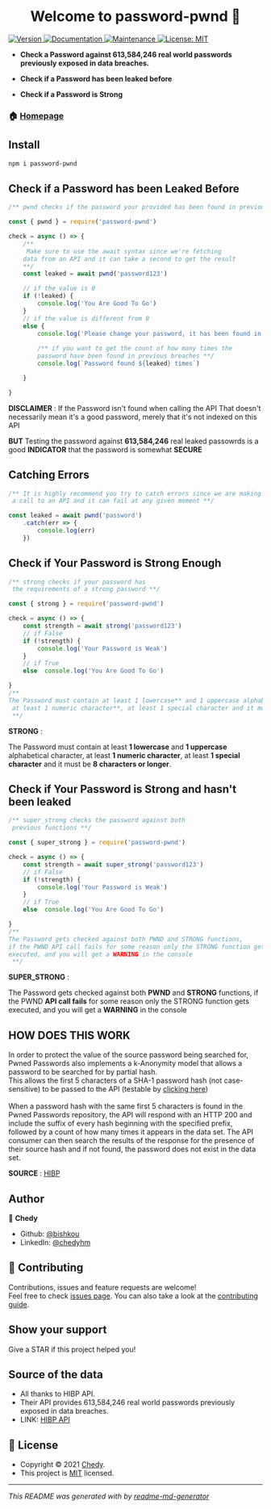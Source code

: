 <h1 align="center">Welcome to password-pwnd 👋</h1>
<p>
  <a href="https://www.npmjs.com/package/password-pwnd" target="_blank">
    <img alt="Version" src="https://img.shields.io/npm/v/password-pwnd.svg">
  </a>
  <a href="https://github.com/bishkou/password-checker#readme" target="_blank">
    <img alt="Documentation" src="https://img.shields.io/badge/documentation-yes-brightgreen.svg" />
  </a>
  <a href="https://github.com/bishkou/password-checker/graphs/commit-activity" target="_blank">
    <img alt="Maintenance" src="https://img.shields.io/badge/Maintained%3F-yes-green.svg" />
  </a>
  <a href="https://github.com/bishkou/password-checker/blob/master/LICENSE" target="_blank">
    <img alt="License: MIT" src="https://img.shields.io/github/license/bishkou/password-pwnd" />
  </a>
</p>

* **Check a Password against 613,584,246 real world passwords previously exposed in data breaches.**

* **Check if a Password has been leaked before**
* **Check if a Password is Strong**


### 🏠 [Homepage](https://github.com/bishkou/password-checker)

## Install

```sh
npm i password-pwnd
```

## Check if a Password has been Leaked Before

```js
/** pwnd checks if the password your provided has been found in previous leaks **/

const { pwnd } = require('password-pwnd')

check = async () => {
    /** 
     Make sure to use the await syntax since we're fetching
    data from an API and it can take a second to get the result
    **/
    const leaked = await pwnd('password123')

    // if the value is 0
    if (!leaked) {
        console.log('You Are Good To Go')
    }
    // if the value is different from 0
    else {
        console.log('Please change your password, it has been found in a previous breach')
   
        /** if you want to get the count of how many times the
        password have been found in previous breaches **/
        console.log(`Password found ${leaked} times`)

    }  

}

```
**DISCLAIMER** :
If the Password isn't found when calling the API
That doesn't necessarily mean it's a good password,
 merely that it's not indexed on this API
 
**BUT** Testing the password against **613,584,246** real leaked passowrds
is a good **INDICATOR** that the password is somewhat **SECURE**


## Catching Errors
```js
/** It is highly recommend you try to catch errors since we are making
 a call to an API and it can fail at any given moment **/

const leaked = await pwnd('password')
    .catch(err => {
        console.log(err)
    })
```

## Check if Your Password is Strong Enough

```js
/** strong checks if your password has
 the requirements of a strong password **/

const { strong } = require('password-pwnd')

check = async () => {
    const strength = await strong('password123')
    // if False
    if (!strength) {
        console.log('Your Password is Weak')
    }
    // if True
    else  console.log('You Are Good To Go')

}
/**
The Password must contain at least 1 lowercase** and 1 uppercase alphabetical character,
 at least 1 numeric character**, at least 1 special character and it must be 8 characters or longer.
 **/

```
**STRONG** :
 
 The Password must contain at least **1 lowercase** and **1 uppercase** alphabetical character,
 at least **1 numeric character**, at least **1 special character** and it must be **8 characters or longer**.
 
## Check if Your Password is Strong and hasn't been leaked

```js
/** super_strong checks the password against both
 previous functions **/

const { super_strong } = require('password-pwnd')

check = async () => {
    const strength = await super_strong('password123')
    // if False
    if (!strength) {
        console.log('Your Password is Weak')
    }
    // if True
    else  console.log('You Are Good To Go')

}
/**
The Password gets checked against both PWND and STRONG functions,
if the PWND API call fails for some reason only the STRONG function gets
executed, and you will get a WARNING in the console
 **/

```
**SUPER_STRONG** :
 
The Password gets checked against both **PWND** and **STRONG** functions,
if the PWND **API call fails** for some reason only the STRONG function gets
executed, and you will get a **WARNING** in the console


## HOW DOES THIS WORK
In order to protect the value of the source password being searched for,
Pwned Passwords also implements a k-Anonymity model that allows a password 
to be searched for by partial hash.<br/> This allows the first 5 characters of
a SHA-1 password hash (not case-sensitive) to be passed to the API (testable by [clicking here](https://api.pwnedpasswords.com/range/21BD1))
<br />
<br />
When a password hash with the same first 5 characters is found in the Pwned Passwords repository,
the API will respond with an HTTP 200 and include the suffix of every hash beginning with
the specified prefix, followed by a count of how many times it appears in the data set.
The API consumer can then search the results of the response for the presence of their source hash
and if not found, the password does not exist in the data set.  

**SOURCE** :  [HIBP](https://haveibeenpwned.com/API/v3)

## Author

👤 **Chedy**

* Github: [@bishkou](https://github.com/bishkou)
* LinkedIn: [@chedyhm](https://linkedin.com/in/chedyhm)

## 🤝 Contributing

Contributions, issues and feature requests are welcome!<br />Feel free to check [issues page](https://github.com/bishkou/password-checker/issues). You can also take a look at the [contributing guide](https://github.com/bishkou/password-checker/blob/master/CONTRIBUTING.md).

## Show your support

Give a STAR if this project helped you!

## Source of the data

* All thanks to HIBP API.
* Their API provides 613,584,246 real world passwords previously exposed in data breaches.
* LINK: [HIBP API](https://haveibeenpwned.com/API/v3)


## 📝 License

* Copyright © 2021 [Chedy](https://github.com/bishkou).
* This project is [MIT](https://github.com/bishkou/password-checker/blob/master/LICENSE) licensed.

***
_This README was generated with by [readme-md-generator](https://github.com/kefranabg/readme-md-generator)_
